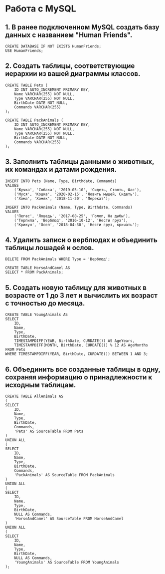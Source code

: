 # Работа с MySQL

## 1.  В ранее подключенном MySQL создать базу данных с названием "Human Friends".

```
CREATE DATABASE IF NOT EXISTS HumanFriends;  
USE HumanFriends;
```

## 2.  Создать таблицы, соответствующие иерархии из вашей диаграммы классов.

```
CREATE TABLE Pets (  
    ID INT AUTO_INCREMENT PRIMARY KEY,  
    Name VARCHAR(255) NOT NULL,  
    Type VARCHAR(255) NOT NULL,  
    BirthDate DATE NOT NULL,  
    Commands VARCHAR(255)  
);
```

```
CREATE TABLE PackAnimals (  
    ID INT AUTO_INCREMENT PRIMARY KEY,  
    Name VARCHAR(255) NOT NULL,  
    Type VARCHAR(255) NOT NULL,  
    BirthDate DATE NOT NULL,  
    Commands VARCHAR(255)  
);
```

## 3. Заполнить таблицы данными о животных, их командах и датами рождения.

```
INSERT INTO Pets (Name, Type, Birthdate, Commands)  
VALUES  
    ('Жучка', 'Собака', '2019-05-10', 'Сидеть, Стоять, Фас'),  
    ('Муся', 'Кошка', '2020-02-15', 'Ловить мышей, Сидеть'),  
    ('Хома', 'Хомяк', '2018-11-20', 'Перекат');
```

```
INSERT INTO PackAnimals (Name, Type, Birthdate, Commands)  
VALUES  
    ('Пегас', 'Лошадь', '2017-08-25', 'Голоп, На дыбы'),  
    ('Терпила', 'Верблюд', '2016-10-12', 'Нести груз'),  
    ('Крикун', 'Осел', '2018-04-30', 'Нести груз, кричать');
```

## 4. Удалить записи о верблюдах и объединить таблицы лошадей и ослов.

``` DELETE FROM PackAnimals WHERE Type = 'Верблюд'; ```

```
CREATE TABLE HorseAndCamel AS  
SELECT * FROM PackAnimals;
```

## 5. Создать новую таблицу для животных в возрасте от 1 до 3 лет и вычислить их возраст с точностью до месяца.

```
CREATE TABLE YoungAnimals AS  
SELECT  
    ID,  
    Name,  
    Type,  
    BirthDate,  
    TIMESTAMPDIFF(YEAR, BirthDate, CURDATE()) AS AgeYears,  
    TIMESTAMPDIFF(MONTH, BirthDate, CURDATE()) % 12 AS AgeMonths  
FROM Pets  
WHERE TIMESTAMPDIFF(YEAR, BirthDate, CURDATE()) BETWEEN 1 AND 3;
```

## 6. Объединить все созданные таблицы в одну, сохраняя информацию о принадлежности к исходным таблицам.

```
CREATE TABLE AllAnimals AS  
(  
SELECT  
    ID,  
    Name,  
    Type,  
    BirthDate,  
    Commands,  
    'Pets' AS SourceTable FROM Pets  
)  
UNION ALL  
(  
SELECT  
    ID,  
    Name,  
    Type,  
    BirthDate,  
    Commands,  
    'PackAnimals' AS SourceTable FROM PackAnimals  
)  
UNION ALL  
(  
SELECT  
    ID,  
    Name,  
    Type,  
    BirthDate,  
    NULL AS Commands,  
    'HorseAndCamel' AS SourceTable FROM HorseAndCamel  
)  
UNION ALL  
(  
SELECT  
    ID,  
    Name,  
    Type,  
    BirthDate,  
    NULL AS Commands,  
    'YoungAnimals' AS SourceTable FROM YoungAnimals  
);
```